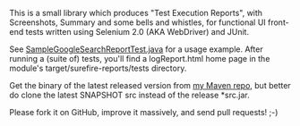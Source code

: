 This is a small library which produces "Test Execution Reports", with Screenshots, Summary and some bells and whistles,
for functional UI front-end tests written using Selenium 2.0 (AKA  WebDriver) and JUnit.

See [SampleGoogleSearchReportTest.java](https://github.com/vorburger/webdriver-reporting/blob/master/webdriver-reporting/src/test/java/ch/vorburger/webdriver/reporting/tests/SampleGoogleSearchReportTest.java)
for a usage example.  After running a (suite of) tests, you'll find a logReport.html home page
in the module's target/surefire-reports/tests directory.

Get the binary of the latest released version from [my Maven repo](https://github.com/vorburger/m2p2-repository), but better do clone the latest SNAPSHOT src instead of the release *src.jar.

Please fork it on GitHub, improve it massively, and send pull requests! ;-)